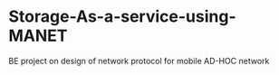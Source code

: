 # Storage-As-a-service-using-MANET
BE project on design of network protocol for mobile AD-HOC network
